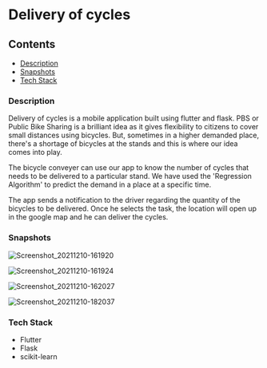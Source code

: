 # Delivery of cycles



## Contents
- [Description](#Description)
- [Snapshots](#Snapshots)
- [Tech Stack](#Tech-Stack)


### Description
Delivery of cycles is a mobile application built using flutter and flask. PBS or Public Bike Sharing is a brilliant idea as it gives flexibility to citizens to cover small distances using bicycles. But, sometimes in a higher demanded place, there's a shortage of bicycles at the stands and this is where our idea comes into play.

The bicycle conveyer can use our app to know the number of cycles that needs to be delivered to a particular stand.  We have used the 'Regression Algorithm' to predict the demand in a place at a specific time. 

The app sends a notification to the driver regarding the quantity of the bicycles to be delivered. Once he selects the task, the location will open up in the google map and he can deliver the cycles.

### Snapshots

![Screenshot_20211210-161920](https://user-images.githubusercontent.com/33730790/145581038-b7cfd5b6-55ca-438c-b877-56ba8242d3af.png)

![Screenshot_20211210-161924](https://user-images.githubusercontent.com/33730790/145581047-8dcf3a77-8100-4492-bc5a-9460c6fbdb9d.png)

![Screenshot_20211210-162027](https://user-images.githubusercontent.com/33730790/145581208-f86b3843-94d8-4032-9c8d-748b49b0508d.png)

![Screenshot_20211210-182037](https://user-images.githubusercontent.com/33730790/145581219-95a9dd4d-938a-4ca0-aadf-a3b9d92ea888.png)


### Tech Stack
- Flutter
- Flask
- scikit-learn









